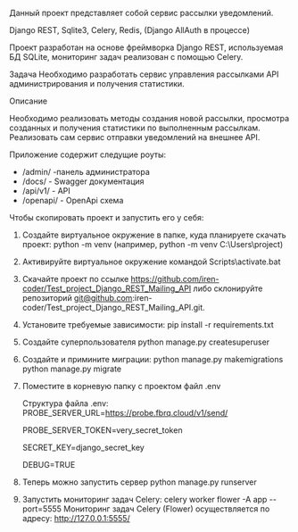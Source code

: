 Данный проект представляет собой сервис рассылки уведомлений.

Django REST, Sqlite3, Celery, Redis, (Django AllAuth в процессе)

Проект разработан на основе фреймворка Django REST, используемая БД SQLite, мониторинг задач реализован с помощью Celery.

Задача
Необходимо разработать сервис управления рассылками API администрирования и получения статистики.

Описание

Необходимо реализовать методы создания новой рассылки, просмотра созданных и получения статистики по выполненным рассылкам.
Реализовать сам сервис отправки уведомлений на внешнее API.

Приложение содержит следущие роуты:
- /admin/ -панель администратора
- /docs/ - Swagger документация
- /api/v1/ - API
- /openapi/ - OpenApi схема

Чтобы скопировать проект и запустить его у себя:

1. Создайте виртуальное окружение в папке, куда планируете скачать проект: python -m venv
(например, python -m venv C:\Users\project)

2. Активируйте виртуальное окружение командой Scripts\activate.bat

3. Скачайте проект по ссылке https://github.com/iren-coder/Test_project_Django_REST_Mailing_API либо склонируйте репозиторий git@github.com:iren-coder/Test_project_Django_REST_Mailing_API.git.

4. Установите требуемые зависимости: 
    pip install -r requirements.txt

5. Создайте суперпользователя python manage.py createsuperuser

6. Создайте и примините миграции:
python manage.py makemigrations
python manage.py migrate

7. Поместите в корневую папку с проектом файл .env

   Структура файла .env:
    PROBE_SERVER_URL=https://probe.fbrq.cloud/v1/send/

    PROBE_SERVER_TOKEN=very_secret_token

    SECRET_KEY=django_secret_key

    DEBUG=TRUE

8. Теперь можно запустить сервер python manage.py runserver

9. Запустить мониторинг задач Celery:
   celery worker
   flower -A app --port=5555
   Мониторинг задач Celery (Flower) осуществляется по адресу: http://127.0.0.1:5555/
